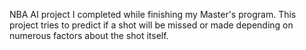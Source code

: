 NBA AI project I completed while finishing my Master's program. This project tries to predict if a shot will be missed or made depending on numerous factors about the shot itself.
